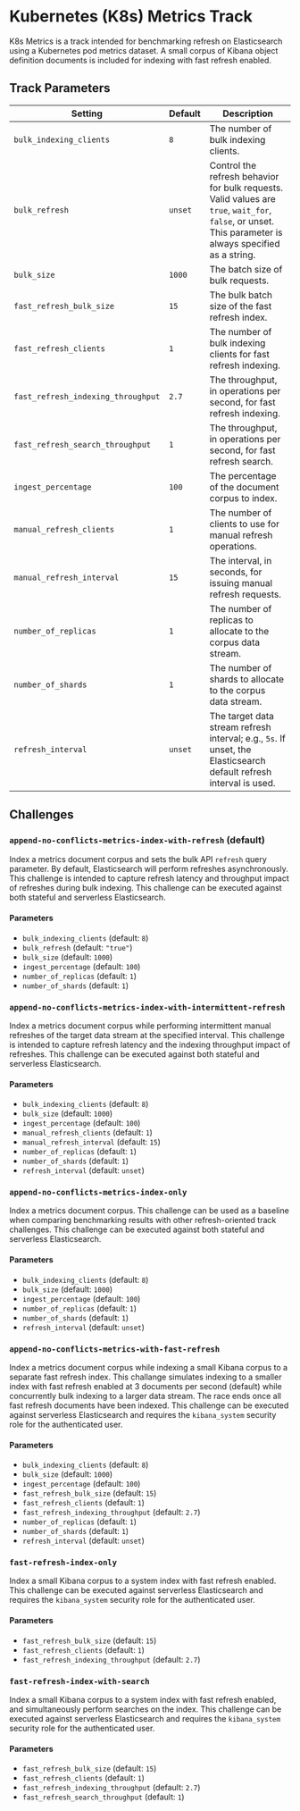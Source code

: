 # Kubernetes (K8s) Metrics Track
K8s Metrics is a track intended for benchmarking refresh on Elasticsearch using a Kubernetes pod metrics dataset. A small corpus of Kibana object definition documents is included for indexing with fast refresh enabled.

## Track Parameters

| Setting | Default | Description |
| --- | --- | --- |
| `bulk_indexing_clients` | `8` | The number of bulk indexing clients. |
| `bulk_refresh` | `unset` | Control the refresh behavior for bulk requests. Valid values are `true`, `wait_for`, `false`, or unset. This parameter is always specified as a string. |
| `bulk_size` | `1000` | The batch size of bulk requests. |
| `fast_refresh_bulk_size` | `15` | The bulk batch size of the fast refresh index. |
| `fast_refresh_clients` | `1` | The number of bulk indexing clients for fast refresh indexing. |
| `fast_refresh_indexing_throughput` | `2.7` | The throughput, in operations per second, for fast refresh indexing. |
| `fast_refresh_search_throughput` | `1` | The throughput, in operations per second, for fast refresh search. |
| `ingest_percentage` | `100` | The percentage of the document corpus to index. |
| `manual_refresh_clients` | `1` | The number of clients to use for manual refresh operations. |
| `manual_refresh_interval` | `15` | The interval, in seconds, for issuing manual refresh requests. |
| `number_of_replicas` | `1` | The number of replicas to allocate to the corpus data stream. |
| `number_of_shards` | `1` | The number of shards to allocate to the corpus data stream. |
| `refresh_interval` | `unset` | The target data stream refresh interval; e.g., `5s`. If unset, the Elasticsearch default refresh interval is used. |

## Challenges

### `append-no-conflicts-metrics-index-with-refresh` (default)

Index a metrics document corpus and sets the bulk API `refresh` query parameter. By default, Elasticsearch will perform refreshes asynchronously. This challenge is intended to capture refresh latency and throughput impact of refreshes during bulk indexing. This challenge can be executed against both stateful and serverless Elasticsearch.

#### Parameters

* `bulk_indexing_clients` (default: `8`)
* `bulk_refresh` (default: `"true"`)
* `bulk_size` (default: `1000`)
* `ingest_percentage` (default: `100`)
* `number_of_replicas` (default: `1`)
* `number_of_shards` (default: `1`)

### `append-no-conflicts-metrics-index-with-intermittent-refresh`

Index a metrics document corpus while performing intermittent manual refreshes of the target data stream at the specified interval. This challenge is intended to capture refresh latency and the indexing throughput impact of refreshes. This challenge can be executed against both stateful and serverless Elasticsearch.

#### Parameters

* `bulk_indexing_clients` (default: `8`)
* `bulk_size` (default: `1000`)
* `ingest_percentage` (default: `100`)
* `manual_refresh_clients` (default: `1`)
* `manual_refresh_interval` (default: `15`)
* `number_of_replicas` (default: `1`)
* `number_of_shards` (default: `1`)
* `refresh_interval` (default: `unset`)

### `append-no-conflicts-metrics-index-only`

Index a metrics document corpus. This challenge can be used as a baseline when comparing benchmarking results with other refresh-oriented track challenges. This challenge can be executed against both stateful and serverless Elasticsearch.

#### Parameters

* `bulk_indexing_clients` (default: `8`)
* `bulk_size` (default: `1000`)
* `ingest_percentage` (default: `100`)
* `number_of_replicas` (default: `1`)
* `number_of_shards` (default: `1`)
* `refresh_interval` (default: `unset`)

### `append-no-conflicts-metrics-with-fast-refresh`

Index a metrics document corpus while indexing a small Kibana corpus to a separate fast refresh index. This challange simulates indexing to a smaller index with fast refresh enabled at 3 documents per second (default) while concurrently bulk indexing to a larger data stream. The race ends once all fast refresh documents have been indexed. This challenge can be executed against serverless Elasticsearch and requires the `kibana_system` security role for the authenticated user.

#### Parameters

* `bulk_indexing_clients` (default: `8`)
* `bulk_size` (default: `1000`)
* `ingest_percentage` (default: `100`)
* `fast_refresh_bulk_size` (default: `15`)
* `fast_refresh_clients` (default: `1`)
* `fast_refresh_indexing_throughput` (default: `2.7`)
* `number_of_replicas` (default: `1`)
* `number_of_shards` (default: `1`)
* `refresh_interval` (default: `unset`)

### `fast-refresh-index-only`

Index a small Kibana corpus to a system index with fast refresh enabled. This challenge can be executed against serverless Elasticsearch and requires the `kibana_system` security role for the authenticated user.

#### Parameters

* `fast_refresh_bulk_size` (default: `15`)
* `fast_refresh_clients` (default: `1`)
* `fast_refresh_indexing_throughput` (default: `2.7`)

### `fast-refresh-index-with-search`

Index a small Kibana corpus to a system index with fast refresh enabled, and simultaneously perform searches on the index. This challenge can be executed against serverless Elasticsearch and requires the `kibana_system` security role for the authenticated user.

#### Parameters

* `fast_refresh_bulk_size` (default: `15`)
* `fast_refresh_clients` (default: `1`)
* `fast_refresh_indexing_throughput` (default: `2.7`)
* `fast_refresh_search_throughput` (default: `1`)